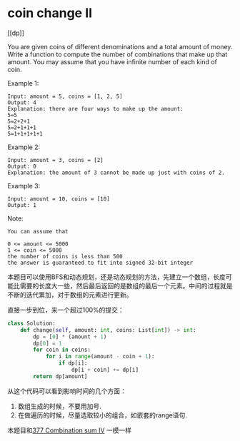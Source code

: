 # coin change II

[[dp]]

You are given coins of different denominations and a total amount of money. Write a function to compute the number of combinations that make up that amount. You may assume that you have infinite number of each kind of coin.

Example 1:

```
Input: amount = 5, coins = [1, 2, 5]
Output: 4
Explanation: there are four ways to make up the amount:
5=5
5=2+2+1
5=2+1+1+1
5=1+1+1+1+1
```

Example 2:

```text
Input: amount = 3, coins = [2]
Output: 0
Explanation: the amount of 3 cannot be made up just with coins of 2.
```

Example 3:

```text
Input: amount = 10, coins = [10]
Output: 1
```

Note:

```text
You can assume that

0 <= amount <= 5000
1 <= coin <= 5000
the number of coins is less than 500
the answer is guaranteed to fit into signed 32-bit integer
```

本题目可以使用BFS和动态规划，还是动态规划的方法，先建立一个数组，长度可能比需要的长度大一些，然后最后返回的是数组的最后一个元素。中间的过程就是不断的迭代累加，对于数组的元素进行更新。

直接一步到位，来一个超过100%的提交：

```python
class Solution:
    def change(self, amount: int, coins: List[int]) -> int:
        dp = [0] * (amount + 1)
        dp[0] = 1
        for coin in coins:
            for i in range(amount - coin + 1):
                if dp[i]:
                    dp[i + coin] += dp[i]
        return dp[amount]
```

从这个代码可以看到影响时间的几个方面：

1. 数组生成的时候，不要用加号.
2. 在做遍历的时候，尽量选取较小的组合，如嵌套的range语句.

本题目和[377 Combination sum IV](https://leetcode.com/problems/combination-sum-iv/solutions/111860/coin-change-and-this-problem/) 一模一样

